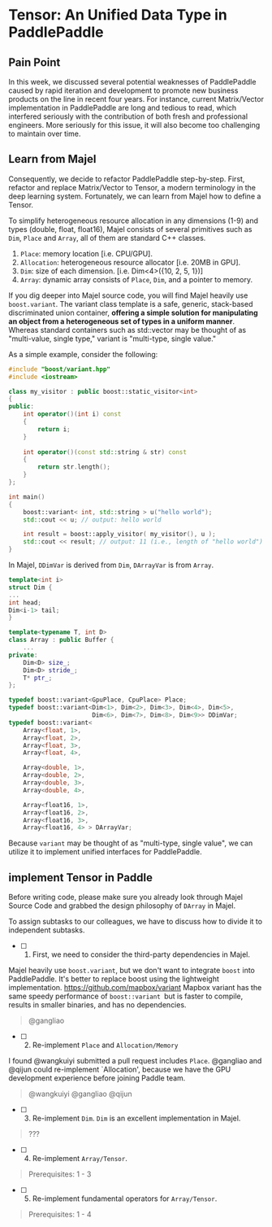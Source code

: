 # Tensor: An Unified Data Type in PaddlePaddle

## Pain Point

In this week, we discussed several potential weaknesses of PaddlePaddle caused by rapid iteration and development to promote new business products on the line in recent four years. For instance, current Matrix/Vector implementation in PaddlePaddle are long and tedious to read, which interfered seriously with the contribution of both fresh and professional engineers. More seriously for this issue, it will also become too challenging to maintain over time.


## Learn from Majel

Consequently, we decide to refactor PaddlePaddle step-by-step. First, refactor and replace Matrix/Vector to Tensor, a modern terminology in the deep learning system. Fortunately, we can learn from Majel how to define a Tensor.

To simplify heterogeneous resource allocation in any dimensions (1-9) and types (double, float, float16), Majel consists of several primitives such as `Dim`, `Place` and `Array`, all of them are standard C++ classes.

1. `Place`: memory location [i.e. CPU/GPU].
2. `Allocation`: heterogeneous resource allocator [i.e. 20MB in GPU].
3. `Dim`: size of each dimension. [i.e. Dim<4>({10, 2, 5, 1})]
4. `Array`: dynamic array consists of `Place`, `Dim`, and a pointer to memory.

If you dig deeper into Majel source code, you will find Majel heavily use `boost.variant`. The variant class template is a safe, generic, stack-based discriminated union container, **offering a simple solution for manipulating an object from a heterogeneous set of types in a uniform manner**. Whereas standard containers such as std::vector may be thought of as "multi-value, single type," variant is "multi-type, single value."

As a simple example, consider the following:

```c++
#include "boost/variant.hpp"
#include <iostream>

class my_visitor : public boost::static_visitor<int>
{
public:
    int operator()(int i) const
    {
        return i;
    }
    
    int operator()(const std::string & str) const
    {
        return str.length();
    }
};

int main()
{
    boost::variant< int, std::string > u("hello world");
    std::cout << u; // output: hello world

    int result = boost::apply_visitor( my_visitor(), u );
    std::cout << result; // output: 11 (i.e., length of "hello world")
}
```

In Majel, `DDimVar` is derived from `Dim`, `DArrayVar` is from `Array`.

```c++
template<int i>
struct Dim {
...    
int head;
Dim<i-1> tail;
}
```

```c++
template<typename T, int D>
class Array : public Buffer {
    ...
private:
    Dim<D> size_;
    Dim<D> stride_;
    T* ptr_;
};
```

```c++
typedef boost::variant<GpuPlace, CpuPlace> Place;
typedef boost::variant<Dim<1>, Dim<2>, Dim<3>, Dim<4>, Dim<5>,
                       Dim<6>, Dim<7>, Dim<8>, Dim<9>> DDimVar;
typedef boost::variant<
    Array<float, 1>,
    Array<float, 2>,
    Array<float, 3>,
    Array<float, 4>,

    Array<double, 1>,
    Array<double, 2>,
    Array<double, 3>,
    Array<double, 4>,

    Array<float16, 1>,
    Array<float16, 2>,
    Array<float16, 3>,
    Array<float16, 4> > DArrayVar;
```

Because `variant` may be thought of as "multi-type, single value", we can utilize it to implement unified interfaces for PaddlePaddle.

## implement Tensor in Paddle

Before writing code, please make sure you already look through Majel Source Code and grabbed the design philosophy of `DArray` in Majel.

To assign subtasks to our colleagues, we have to discuss how to divide it to independent subtasks.

- [ ] 1. First, we need to consider the third-party dependencies in Majel.

Majel heavily use `boost.variant`, but we don't want to integrate `boost` into PaddlePaddle. It's better to replace boost using the lightweight implementation. https://github.com/mapbox/variant Mapbox variant has the same speedy performance of `boost::variant `but is faster to compile, results in smaller binaries, and has no dependencies.

> @gangliao

- [ ] 2. Re-implement `Place` and `Allocation/Memory`

I found @wangkuiyi submitted a pull request includes `Place`. @gangliao and @qijun could re-implement `Allocation', because we have the GPU development experience before joining Paddle team.

> @wangkuiyi @gangliao @qijun

- [ ] 3. Re-implement `Dim`.
`Dim` is an excellent implementation in Majel. 

> ???

- [ ] 4. Re-implement `Array/Tensor`.

> Prerequisites: 1 - 3

- [ ] 5. Re-implement fundamental operators for `Array/Tensor`.

> Prerequisites: 1 - 4

